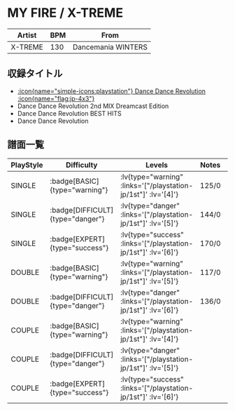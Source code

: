 # MY FIRE / X-TREME

|Artist|BPM|From|
|------|---|----|
|X-TREME|130|Dancemania WINTERS|

## 収録タイトル

- [:icon{name="simple-icons:playstation"} Dance Dance Revolution :icon{name="flag:jp-4x3"}](/playstation-jp/1st)
- Dance Dance Revolution 2nd MIX Dreamcast Edition
- Dance Dance Revolution BEST HITS
- Dance Dance Revolution

## 譜面一覧

|PlayStyle|Difficulty|Levels|Notes|Movie|
|---------|----------|------|-----|-----|
|SINGLE| :badge[BASIC]{type="warning"}| :lv{type="warning" :links='["/playstation-jp/1st"]' :lv='[4]'}|125/0||
|SINGLE| :badge[DIFFICULT]{type="danger"}| :lv{type="danger" :links='["/playstation-jp/1st"]' :lv='[5]'}|144/0||
|SINGLE| :badge[EXPERT]{type="success"}| :lv{type="success" :links='["/playstation-jp/1st"]' :lv='[6]'}|170/0||
|DOUBLE| :badge[BASIC]{type="warning"}| :lv{type="warning" :links='["/playstation-jp/1st"]' :lv='[5]'}|117/0||
|DOUBLE| :badge[DIFFICULT]{type="danger"}| :lv{type="danger" :links='["/playstation-jp/1st"]' :lv='[6]'}|136/0||
|COUPLE| :badge[BASIC]{type="warning"}| :lv{type="warning" :links='["/playstation-jp/1st"]' :lv='[4]'}|||
|COUPLE| :badge[DIFFICULT]{type="danger"}| :lv{type="danger" :links='["/playstation-jp/1st"]' :lv='[5]'}|||
|COUPLE| :badge[EXPERT]{type="success"}| :lv{type="success" :links='["/playstation-jp/1st"]' :lv='[6]'}|||
